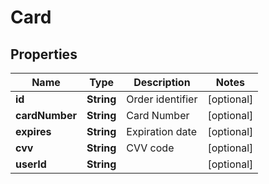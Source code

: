 

# Card

## Properties

Name | Type | Description | Notes
------------ | ------------- | ------------- | -------------
**id** | **String** | Order identifier |  [optional]
**cardNumber** | **String** | Card Number |  [optional]
**expires** | **String** | Expiration date |  [optional]
**cvv** | **String** | CVV code |  [optional]
**userId** | **String** |  |  [optional]



